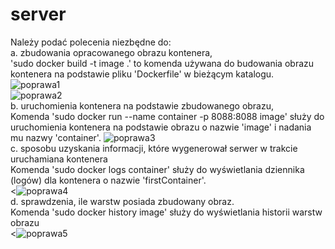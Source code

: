 # server
Należy podać polecenia niezbędne do:</br>
a. zbudowania opracowanego obrazu kontenera,</br>
'sudo docker build -t image .' to komenda używana do budowania obrazu kontenera na podstawie pliku 'Dockerfile' w bieżącym katalogu.</br>
![poprawa1](https://github.com/pollubNorbert/server/assets/135065827/cdea0cdb-4405-4da2-9a87-6a16980939e8)</br>
![poprawa2](https://github.com/pollubNorbert/server/assets/135065827/08bd5254-e9f6-4d1c-98be-686fd5639fc0)</br>
b. uruchomienia kontenera na podstawie zbudowanego obrazu,</br>
Komenda 'sudo docker run --name container -p 8088:8088 image' służy do uruchomienia kontenera na podstawie obrazu o nazwie 'image' i nadania mu nazwy 'container'.
![poprawa3](https://github.com/pollubNorbert/server/assets/135065827/6f6f097e-90bd-4283-9990-3a093a27db38)</br>
c. sposobu uzyskania informacji, które wygenerował serwer w trakcie uruchamiana kontenera</br>
Komenda 'sudo docker logs container' służy do wyświetlania dziennika (logów) dla kontenera o nazwie 'firstContainer'.</br>
<![poprawa4](https://github.com/pollubNorbert/server/assets/135065827/2d637889-8c1e-400d-ae08-e2ab9812aac8)</br>
d. sprawdzenia, ile warstw posiada zbudowany obraz.</br>
Komenda 'sudo docker history image' służy do wyświetlania historii warstw obrazu</br>
<![poprawa5](https://github.com/pollubNorbert/server/assets/135065827/5de2eab3-b904-4eb6-9334-3f54aba2916a)</br>

